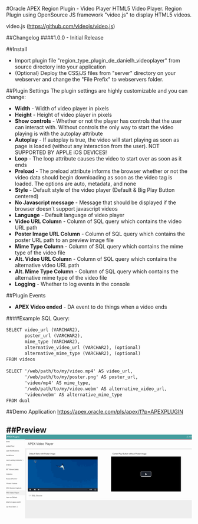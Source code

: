 #Oracle APEX Region Plugin - Video Player
HTML5 Video Player. Region Plugin using OpenSource JS framework "video.js" to display HTML5 videos.

video.js (https://github.com/videojs/video.js)

##Changelog
####1.0.0 - Initial Release

##Install
- Import plugin file "region_type_plugin_de_danielh_videoplayer" from source directory into your application
- (Optional) Deploy the CSS/JS files from "server" directory on your webserver and change the "File Prefix" to webservers folder.

##Plugin Settings
The plugin settings are highly customizable and you can change:
- **Width** - Width of video player in pixels
- **Height** - Height of video player in pixels
- **Show controls** - Whether or not the player has controls that the user can interact with. Without controls the only way to start the video playing is with the autoplay attribute
- **Autoplay** - If autoplay is true, the video will start playing as soon as page is loaded (without any interaction from the user). NOT SUPPORTED BY APPLE iOS DEVICES!
- **Loop** - The loop attribute causes the video to start over as soon as it ends
- **Preload** - The preload attribute informs the browser whether or not the video data should begin downloading as soon as the video tag is loaded. The options are auto, metadata, and none
- **Style** - Default style of the video player (Default & Big Play Button centered)
- **No Javascript message** - Message that should be displayed if the browser doesn´t support javascript videos
- **Language** - Default language of video player
- **Video URL Column** - Column of SQL query which contains the video URL path
- **Poster Image URL Column** - Column of SQL query which contains the poster URL path to an preview image file
- **Mime Type Column** - Column of SQL query which contains the mime type of the video file
- **Alt. Video URL Column** - Column of SQL query which contains the alternative video URL path
- **Alt. Mime Type Column** - Column of SQL query which contains the alternative mime type of the video file
- **Logging** - Whether to log events in the console

##Plugin Events
- **APEX Video ended** - DA event to do things when a video ends

####Example SQL Query:
```language-sql
SELECT video_url (VARCHAR2),
       poster_url (VARCHAR2),
       mime_type (VARCHAR2),
       alternative_video_url (VARCHAR2), (optional)
       alternative_mime_type (VARCHAR2), (optional)
FROM videos

SELECT '/web/path/to/my/video.mp4' AS video_url,
       '/web/path/to/my/poster.png' AS poster_url,
       'video/mp4' AS mime_type,
       '/web/path/to/my/video.webm' AS alternative_video_url,
       'video/webm' AS alternative_mime_type
FROM dual
```
##Demo Application
https://apex.oracle.com/pls/apex/f?p=APEXPLUGIN

##Preview
![](https://raw.githubusercontent.com/Dani3lSun/apex-plugin-videoplayer/master/preview.gif)
---
